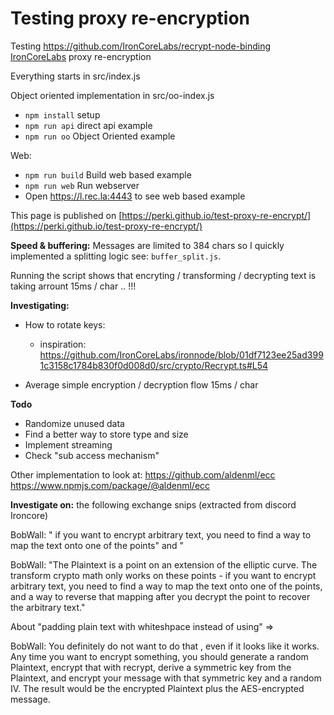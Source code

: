# Testing proxy re-encryption


Testing https://github.com/IronCoreLabs/recrypt-node-binding [IronCoreLabs](https://github.com/IronCoreLabs) proxy re-encryption

Everything starts in src/index.js

Object oriented implementation in src/oo-index.js

- `npm install` setup
- `npm run api` direct api example
- `npm run oo` Object Oriented example

Web:

- `npm run build` Build web based example
- `npm run web` Run webserver 
- Open https://l.rec.la:4443 to see web based example 

This page is published on [https://perki.github.io/test-proxy-re-encrypt/](https://perki.github.io/test-proxy-re-encrypt/)

**Speed & buffering:**
Messages are limited to 384 chars so I quickly implemented a splitting logic see: `buffer_split.js`. 

Running the script shows that encryting / transforming / decrypting text is taking arrount 15ms / char .. !!! 



**Investigating:**
- How to rotate keys: 
  - inspiration: https://github.com/IronCoreLabs/ironnode/blob/01df7123ee25ad3991c3158c1784b830f0d008d0/src/crypto/Recrypt.ts#L54

- Average simple encryption / decryption flow 15ms / char

**Todo** 
  - Randomize unused data 
  - Find a better way to store type and size 
  - Implement streaming 
  - Check "sub access mechanism" 

Other implementation to look at: https://github.com/aldenml/ecc
https://www.npmjs.com/package/@aldenml/ecc

**Investigate on:** the following exchange snips (extracted from discord Ironcore)

BobWall: " if you want to encrypt arbitrary text, you need to find a way to map the text onto one of the points" and "

BobWall: "The Plaintext is a point on an extension of the elliptic curve. The transform crypto math only works on these points - if you want to encrypt arbitrary text, you need to find a way to map the text onto one of the points, and a way to reverse that mapping after you decrypt the point to recover the arbitrary text."

About "padding plain text with whiteshpace instead of using" =>

BobWall: You definitely do not want to do that , even if it looks like it works. Any time you want to encrypt something, you should generate a random Plaintext, encrypt that with recrypt,  derive a symmetric key from the Plaintext, and encrypt your message with that symmetric key and a random IV. The result would be the encrypted Plaintext plus the AES-encrypted message.


